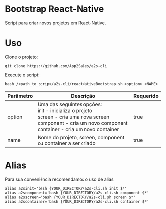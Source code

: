 # Bootstrap React-Native

Script para criar novos projetos em React-Native. 

# Uso

Clone o projeto: 

```Shell
git clone https://github.com/App2Sales/a2s-cli
``` 

Execute o script: 

```Shell
bash /<path_to_scrip>/a2s-cli/reactNativeBootstrap.sh <option> <NAME>
``` 

|Parâmetro|Descrição|Requerido|
|---------|---------|---------|
|option|Uma das seguintes opções: <br/> init - inicializa o projeto <br/> screen - cria uma nova screen  <br/> component - cria um novo component <br/> container - cria um novo container  | true| 
|name| Nome do projeto, screen, component ou container a ser criado | true|

# Alias

Para sua conveniência recomendamos o uso de alias

```Shell
alias a2sinit='bash {YOUR_DIRECTORY/a2s-cli.sh init $*'
alias a2scomponent='bash {YOUR_DIRECTORY/a2s-cli.sh component $*'
alias a2sscreen='bash {YOUR_DIRECTORY/a2s-cli.sh screen $*'
alias a2scontainer='bash {YOUR_DIRECTORY/a2s-cli.sh container $*'
```